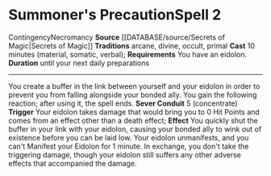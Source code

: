 ﻿---
actions: null
area: null
bloodline: null
component:
- Material
- Somatic
- Verbal
cost: null
deity: null
domain: null
duration: until your next daily preparations
element: null
heighten: null
heighten_level: '2'
id: '1011'
lesson: null
level: '2'
mystery: null
name: Summoner's Precaution
patron_theme: null
range: null
rarity: Common
requirement: You have an eidolon.
rus_type_level: null
saving_throw: null
school: Necromancy
source: '[[DATABASE/source/Secrets of Magic|Secrets of Magic]]'
target: null
tradition:
- Arcane
- Divine
- Occult
- Primal
trait:
- '[[DATABASE/trait/Contingency|Contingency]]'
- '[[DATABASE/trait/Necromancy|Necromancy]]'
trigger: null
type: Spell

---
# Summoner's Precaution<span class="item-type">Spell 2</span>

<span class="item-trait">Contingency</span><span class="item-trait">Necromancy</span>
**Source** [[DATABASE/source/Secrets of Magic|Secrets of Magic]] 
**Traditions** arcane, divine, occult, primal
**Cast** 10 minutes (material, somatic, verbal); **Requirements** You have an eidolon.
**Duration** until your next daily preparations

---
You create a buffer in the link between yourself and your eidolon in order to prevent you from falling alongside your bonded ally. You gain the following reaction; after using it, the spell ends.
 **Sever Conduit** <span class="action-icon">5</span> (concentrate) **Trigger** Your eidolon takes damage that would bring you to 0 Hit Points and comes from an effect other than a death effect; **Effect** You quickly shut the buffer in your link with your eidolon, causing your bonded ally to wink out of existence before you can be laid low. Your eidolon unmanifests, and you can't Manifest your Eidolon for 1 minute. In exchange, you don't take the triggering damage, though your eidolon still suffers any other adverse effects that accompanied the damage.